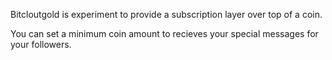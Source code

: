 
Bitcloutgold is experiment to provide a subscription layer over top of a coin.

You can set a minimum coin amount to recieves your special messages for your followers.
